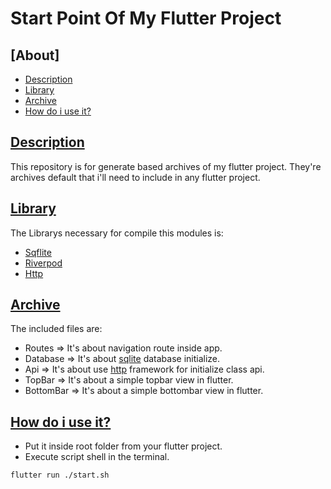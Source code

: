 # Start Point Of My Flutter Project

## [About]

- [Description](#description)
- [Library](#library)
- [Archive](#archive)
- [How do i use it?](#how-do-i-use-it)

## [Description](#about)

This repository is for generate based archives of my flutter project. They're archives default that i'll need to include in any flutter project.

## [Library](#about)

The Librarys necessary for compile this modules is:

- [Sqflite](https://pub.dev/packages/sqflite)
- [Riverpod](https://pub.dev/packages/riverpod)
- [Http](https://pub.dev/packages/http)

## [Archive](#about)

The included files are:

- Routes => It's about navigation route inside app.
- Database => It's about [sqlite](https://pub.dev/packages/sqflite) database initialize.
- Api => It's about use [http](https://pub.dev/packages/http) framework for initialize class api.
- TopBar => It's about a simple topbar view in flutter.
- BottomBar => It's about a simple bottombar view in flutter.

## [How do i use it?](#about)

- Put it inside root folder from your flutter project.
- Execute script shell in the terminal.

```sh
flutter run ./start.sh
```
